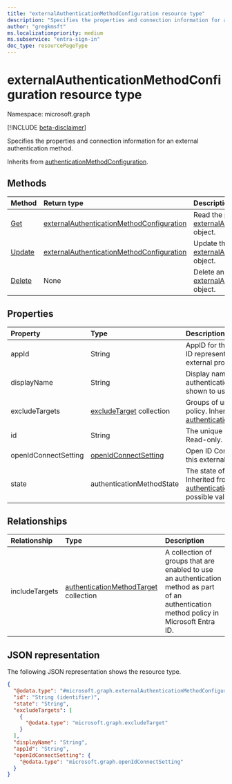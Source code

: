 ```yaml
---
title: "externalAuthenticationMethodConfiguration resource type"
description: "Specifies the properties and connection information for an external authentication method."
author: "gregkmsft"
ms.localizationpriority: medium
ms.subservice: "entra-sign-in"
doc_type: resourcePageType
---
```


# externalAuthenticationMethodConfiguration resource type

Namespace: microsoft.graph

[!INCLUDE [beta-disclaimer](../../includes/beta-disclaimer.md)]

Specifies the properties and connection information for an external authentication method.


Inherits from [authenticationMethodConfiguration](../resources/authenticationmethodconfiguration.md).

## Methods
|Method|Return type|Description|
|:---|:---|:---|
|[Get](../api/externalauthenticationmethodconfiguration-get.md)|[externalAuthenticationMethodConfiguration](../resources/externalauthenticationmethodconfiguration.md)|Read the properties and relationships of an [externalAuthenticationMethodConfiguration](../resources/externalauthenticationmethodconfiguration.md) object.|
|[Update](../api/externalauthenticationmethodconfiguration-update.md)|[externalAuthenticationMethodConfiguration](../resources/externalauthenticationmethodconfiguration.md)|Update the properties of an [externalAuthenticationMethodConfiguration](../resources/externalauthenticationmethodconfiguration.md) object.|
|[Delete](../api/externalauthenticationmethodconfiguration-delete.md)|None|Delete an [externalAuthenticationMethodConfiguration](../resources/externalauthenticationmethodconfiguration.md) object.|

## Properties
|Property|Type|Description|
|:---|:---|:---|
|appId|String|AppID for the App Registration in Entra ID representing the integration with the external provider|
|displayName|String|Display name for the external authentication method.  This is the name shown to users during sign-in.|
|excludeTargets|[excludeTarget](../resources/excludetarget.md) collection|Groups of users excluded from the policy. Inherited from [authenticationMethodConfiguration](../resources/authenticationmethodconfiguration.md).|
|id|String|The unique identifier for an entity. Read-only. Inherited from [entity](../resources/entity.md).|
|openIdConnectSetting|[openIdConnectSetting](../resources/openidconnectsetting.md)|Open ID Connection settings used by this external authentication method|
|state|authenticationMethodState|The state of the method in the policy. Inherited from [authenticationMethodConfiguration](../resources/authenticationmethodconfiguration.md).The possible values are: `enabled`, `disabled`.|

## Relationships
|Relationship|Type|Description|
|:---|:---|:---|
|includeTargets|[authenticationMethodTarget](../resources/authenticationmethodtarget.md) collection|A collection of groups that are enabled to use an authentication method as part of an authentication method policy in Microsoft Entra ID.|

## JSON representation
The following JSON representation shows the resource type.
<!-- {
  "blockType": "resource",
  "keyProperty": "id",
  "@odata.type": "microsoft.graph.externalAuthenticationMethodConfiguration",
  "baseType": "microsoft.graph.authenticationMethodConfiguration",
  "openType": false
}
-->
``` json
{
  "@odata.type": "#microsoft.graph.externalAuthenticationMethodConfiguration",
  "id": "String (identifier)",
  "state": "String",
  "excludeTargets": [
    {
      "@odata.type": "microsoft.graph.excludeTarget"
    }
  ],
  "displayName": "String",
  "appId": "String",
  "openIdConnectSetting": {
    "@odata.type": "microsoft.graph.openIdConnectSetting"
  }
}
```

